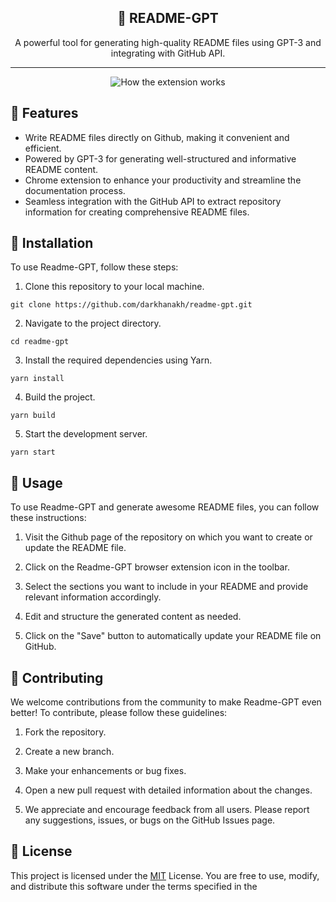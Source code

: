 <h2 align="center">📖 README-GPT</h2>
<p align="center">A powerful tool for generating high-quality README files using GPT-3 and integrating with GitHub API.</p>

---

<p align="center"><img src="https://github.com/darkhanakh/readme-gpt/blob/main/extension/docs/resources/how_extension_works.gif?raw=true" alt="How the extension works"></p>

## 🚀 Features

- Write README files directly on Github, making it convenient and efficient.
- Powered by GPT-3 for generating well-structured and informative README content.
- Chrome extension to enhance your productivity and streamline the documentation process.
- Seamless integration with the GitHub API to extract repository information for creating comprehensive README files.

## 🔧 Installation

To use Readme-GPT, follow these steps:

1. Clone this repository to your local machine.
```shell
git clone https://github.com/darkhanakh/readme-gpt.git
```

2. Navigate to the project directory.
```shell
cd readme-gpt
```

3. Install the required dependencies using Yarn.
```shell
yarn install
```

4. Build the project.
```shell
yarn build
```

5. Start the development server.
```shell
yarn start
```

## 📖 Usage

To use Readme-GPT and generate awesome README files, you can follow these instructions:

1. Visit the Github page of the repository on which you want to create or update the README file.

2. Click on the Readme-GPT browser extension icon in the toolbar. 

3. Select the sections you want to include in your README and provide relevant information accordingly.

4. Edit and structure the generated content as needed.

5. Click on the "Save" button to automatically update your README file on GitHub.

## 🤝 Contributing

We welcome contributions from the community to make Readme-GPT even better! To contribute, please follow these guidelines:

1. Fork the repository.

2. Create a new branch.

3. Make your enhancements or bug fixes.

4. Open a new pull request with detailed information about the changes.

5. We appreciate and encourage feedback from all users. Please report any suggestions, issues, or bugs on the GitHub Issues page.

## 📝 License

This project is licensed under the [MIT](LICENSE) License. You are free to use, modify, and distribute this software under the terms specified in the
